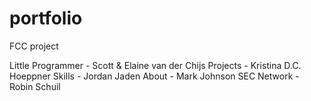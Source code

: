 # portfolio
FCC project

Little Programmer - Scott & Elaine van der Chijs
Projects - Kristina D.C. Hoeppner
Skills - Jordan Jaden
About - Mark Johnson SEC
Network - Robin Schuil
